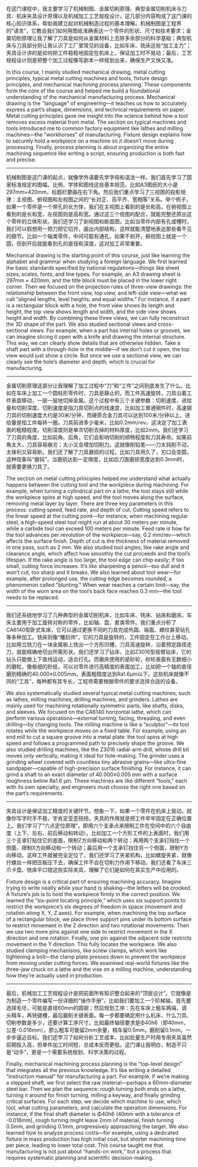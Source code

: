 在这门课程中，我主要学习了机械制图、金属切削原理、典型金属切削机床与刀具、机床夹具设计原理以及机械加工工艺规程设计。这几部分内容构成了这门课的核心知识体系，帮助我建立起对机械制造过程的基本理解。机械制图是工程界的“语言”，它教会我们如何用图纸准确表达一个零件的形状、尺寸和技术要求；金属切削原理让我了解了刀具是如何从金属材料上去除多余部分的科学基础；典型机床与刀具部分则让我认识了工厂里常见的设备，比如车床、铣床这些“加工主力”；夹具设计讲的是如何把工件稳稳地固定在机床上，保证加工时不晃动；最后，工艺规程设计则是把整个加工过程像写剧本一样规划出来，确保生产又快又准。

In this course, I mainly studied mechanical drawing, metal cutting principles, typical metal cutting machines and tools, fixture design principles, and mechanical machining process planning. These components form the core of the course and helped me build a foundational understanding of the mechanical manufacturing process. Mechanical drawing is the "language" of engineering—it teaches us how to accurately express a part’s shape, dimensions, and technical requirements on paper. Metal cutting principles gave me insight into the science behind how a tool removes excess material from metal. The section on typical machines and tools introduced me to common factory equipment like lathes and milling machines—the "workhorses" of manufacturing. Fixture design explains how to securely hold a workpiece on a machine so it doesn’t move during processing. Finally, process planning is about organizing the entire machining sequence like writing a script, ensuring production is both fast and precise.

---

机械制图是这门课的起点，就像学外语要先学字母和语法一样。我们首先学习了国家标准规定的图幅、比例、字体和图线这些基本规范，比如A3图纸的大小是297mm×420mm，标题栏要画在右下角。然后我们重点学习了三视图的投影规律：主视图、俯视图和左视图之间的“长对正、高平齐、宽相等”关系。举个例子，如果一个零件是一个带孔的长方体，我们在主视图上看到的是长和高，在俯视图上看到的是长和宽，左视图则是高和宽。通过这三个视图的配合，就能完整还原出这个零件的立体形状。我们还学习了剖视图和断面图，比如当零件内部有孔或槽时，我们可以假想用一把刀把它切开，画出内部结构，这样就能清楚地表达那些看不见的细节。比如一个轴类零件，中间可能有通孔，如果不剖开，俯视图上就是一个圆，但剖开后就能看到孔的直径和深度，这对加工非常重要。

Mechanical drawing is the starting point of this course, just like learning the alphabet and grammar when studying a foreign language. We first learned the basic standards specified by national regulations—things like sheet sizes, scales, fonts, and line types. For example, an A3 drawing sheet is 297mm × 420mm, and the title block must be placed in the lower right corner. Then we focused on the projection rules of three-view drawings: the relationship between the front view, top view, and left-side view—what we call “aligned lengths, level heights, and equal widths.” For instance, if a part is a rectangular block with a hole, the front view shows its length and height, the top view shows length and width, and the side view shows height and width. By combining these three views, we can fully reconstruct the 3D shape of the part. We also studied sectional views and cross-sectional views. For example, when a part has internal holes or grooves, we can imagine slicing it open with a knife and drawing the internal structure. This way, we can clearly show details that are otherwise hidden. Take a shaft part with a through-hole in the middle—if we don’t cut it open, the top view would just show a circle. But once we use a sectional view, we can clearly see the hole’s diameter and depth, which is crucial for manufacturing.

---

金属切削原理这部分让我理解了加工过程中“刀”和“工件”之间到底发生了什么。比如在车床上加工一个圆柱形零件时，刀具是静止的，而工件高速旋转，刀具沿着工件表面移动，一层一层地切掉金属。这个过程中有三个关键参数：切削速度、进给量和切削深度。切削速度是指刀具切削点的线速度，比如加工普通钢件时，高速钢刀具的切削速度大约是30米/分钟，而硬质合金刀具可以达到100米/分钟以上。进给量是指工件每转一圈，刀具前进多少毫米，比如0.2mm/rev，这决定了加工表面的粗糙程度。切削深度则是单次切削去掉的材料厚度，比如2mm。我们还学习了刀具的角度，比如前角、后角，它们会影响切削的顺畅程度和刀具寿命。如果前角太大，刀具容易崩刃；太小又会增加切削力。这就像削铅笔——刀太钝削不动，太锋利又容易断。我们还了解了刀具磨损的过程，比如刀具用久了，刃口会变圆，这种现象叫“磨钝”，当磨损达到一定限度，比如后刀面磨损宽度达到0.3mm时，就需要更换刀具了。

The section on metal cutting principles helped me understand what actually happens between the cutting tool and the workpiece during machining. For example, when turning a cylindrical part on a lathe, the tool stays still while the workpiece spins at high speed, and the tool moves along the surface, removing metal layer by layer. There are three key parameters in this process: cutting speed, feed rate, and depth of cut. Cutting speed refers to the linear speed at the cutting point—for instance, when machining regular steel, a high-speed steel tool might run at about 30 meters per minute, while a carbide tool can exceed 100 meters per minute. Feed rate is how far the tool advances per revolution of the workpiece—say, 0.2 mm/rev—which affects the surface finish. Depth of cut is the thickness of material removed in one pass, such as 2 mm. We also studied tool angles, like rake angle and clearance angle, which affect how smoothly the cut proceeds and the tool’s lifespan. If the rake angle is too large, the tool edge can chip easily; if too small, cutting force increases. It’s like sharpening a pencil—too dull and it won’t cut, too sharp and it breaks. We also learned about tool wear—for example, after prolonged use, the cutting edge becomes rounded, a phenomenon called "blunting." When wear reaches a certain limit—say, the width of the worn area on the tool’s back face reaches 0.3 mm—the tool needs to be replaced.

---

我们还系统地学习了几种典型的金属切削机床，比如车床、铣床、钻床和磨床。车床主要用于加工旋转对称的零件，比如轴、盘、套类零件。我们重点分析了CA6140型卧式车床，它可以通过更换不同的刀具完成外圆、端面、螺纹甚至钻孔等多种加工。铣床则像“雕刻师”，它的刀具是旋转的，工件固定在工作台上移动。比如用立铣刀在一块金属板上铣出一个方形凹槽，刀具高速旋转，沿着预定路径走刀，就能精确地切出所需形状。我们还学习了钻床，比如Z3016型摇臂钻床，它的钻头只能做上下直线运动，适合打孔。而磨床使用的是砂轮，砂轮表面有无数细小的磨粒，像极细的砂纸，可以对零件进行高精度的表面加工，比如把一个轴的直径磨到精确的40.000±0.005mm，表面粗糙度达到Ra1.6μm以下。这些机床就像不同的“工具”，每种都有其专长，工程师需要根据零件的要求选择合适的设备。

We also systematically studied several typical metal cutting machines, such as lathes, milling machines, drilling machines, and grinders. Lathes are mainly used for machining rotationally symmetric parts, like shafts, disks, and sleeves. We focused on the CA6140 horizontal lathe, which can perform various operations—external turning, facing, threading, and even drilling—by changing tools. The milling machine is like a “sculptor”—its tool rotates while the workpiece moves on a fixed table. For example, using an end mill to cut a square groove into a metal plate: the tool spins at high speed and follows a programmed path to precisely shape the groove. We also studied drilling machines, like the Z3016 radial-arm drill, whose drill bit moves only vertically, making it ideal for hole-making. The grinder uses a grinding wheel covered with countless tiny abrasive grains—like ultra-fine sandpaper—capable of high-precision surface finishing. For instance, it can grind a shaft to an exact diameter of 40.000±0.005 mm with a surface roughness below Ra1.6 μm. These machines are like different “tools,” each with its own specialty, and engineers must choose the right one based on the part’s requirements.

---

夹具设计是保证加工精度的关键环节。想象一下，如果一个零件在机床上晃动，就像你写字时手不稳，字肯定歪歪扭扭。夹具的作用就是把工件牢牢固定在正确位置上。我们学习了“六点定位原理”，即用六个支承点来限制工件在空间中的六个自由度（上下、左右、前后移动和转动）。比如加工一个方形工件的上表面时，我们用三个支承钉贴住它的底面，限制Z方向移动和两个转动；再用两个支承钉挡住一个侧面，限制X方向移动和一个转动；最后用一个支承钉挡住另一个侧面，限制Y方向移动。这样工件就被完全定位了。我们还学习了夹紧机构，比如螺旋夹紧，就像拧螺丝一样把压板压下去，确保工件不会在切削力作用下移动。我们还看了车床三爪卡盘、铣床平口钳这些实际夹具，理解了它们是如何在真实生产中应用的。

Fixture design is a critical part of ensuring machining accuracy. Imagine trying to write neatly while your hand is shaking—the letters will be crooked. A fixture’s job is to hold the workpiece firmly in the correct position. We learned the “six-point locating principle,” which uses six support points to restrict the workpiece’s six degrees of freedom in space (movement and rotation along X, Y, Z axes). For example, when machining the top surface of a rectangular block, we place three support pins under its bottom surface to restrict movement in the Z direction and two rotational movements. Then we use two more pins against one side to restrict movement in the X direction and one rotation. Finally, one pin against the adjacent side restricts movement in the Y direction. This fully locates the workpiece. We also studied clamping mechanisms, like screw clamps, which work like tightening a bolt—the clamp plate presses down to prevent the workpiece from moving under cutting forces. We examined real-world fixtures like the three-jaw chuck on a lathe and the vise on a milling machine, understanding how they’re actually used in production.

---

最后，机械加工工艺规程设计是把前面所有知识整合起来的“顶层设计”。它就像是为制造一个零件编写一份详细的“操作手册”。比如我们要加工一个阶梯轴，首先要选择毛坯，可能是直径60mm的圆钢；然后规划工序：先在车床上粗车两端，调头精车，再铣键槽，最后磨削关键表面。每一步都要确定用什么机床、什么刀具、切削参数是多少，还要计算工序尺寸。比如最终轴径要求是Φ40h6（即40mm，公差-0.016mm），那么粗车可能留2mm余量，精车留0.5mm，磨削留0.1mm，一步步逼近目标。我们还学习了如何分析工艺成本，比如批量生产时用专用夹具虽然前期投入高，但单件加工时间短，总成本反而更低。这门课让我明白，制造不只是“动手”，更是一个需要系统规划、科学决策的过程。

Finally, mechanical machining process planning is the “top-level design” that integrates all the previous knowledge. It’s like writing a detailed “instruction manual” for manufacturing a part. For example, if we’re making a stepped shaft, we first select the raw material—perhaps a 60mm-diameter steel bar. Then we plan the sequence: rough turning both ends on a lathe, turning it around for finish turning, milling a keyway, and finally grinding critical surfaces. For each step, we decide which machine to use, which tool, what cutting parameters, and calculate the operation dimensions. For instance, if the final shaft diameter is Φ40h6 (40mm with a tolerance of -0.016mm), rough turning might leave 2mm of material, finish turning 0.5mm, and grinding 0.1mm, progressively approaching the target. We also learned how to analyze process costs—for example, using a dedicated fixture in mass production has high initial cost, but shorter machining time per piece, leading to lower total cost. This course taught me that manufacturing is not just about “hands-on work,” but a process that requires systematic planning and scientific decision-making.
